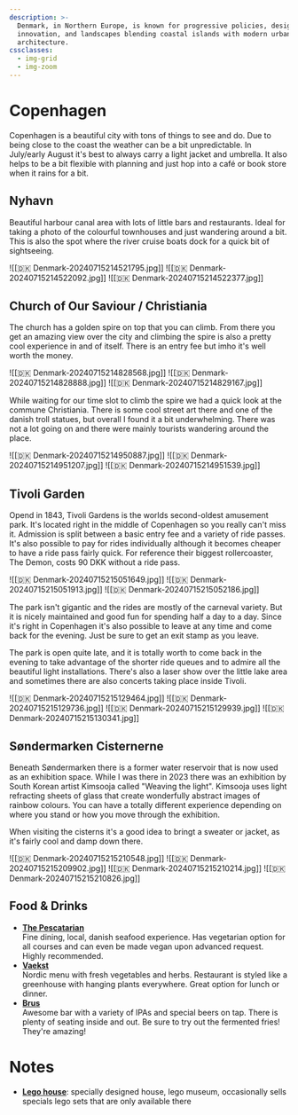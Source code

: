 ```yaml
---
description: >-
  Denmark, in Northern Europe, is known for progressive policies, design
  innovation, and landscapes blending coastal islands with modern urban
  architecture.
cssclasses:
  - img-grid
  - img-zoom
---
```

# Copenhagen

Copenhagen is a beautiful city with tons of things to see and do. Due to being close to the coast the weather can be a bit unpredictable. In July/early August it's best to always carry a light jacket and umbrella. It also helps to be a bit flexible with planning and just hop into a café or book store when it rains for a bit.

## Nyhavn

Beautiful harbour canal area with lots of little bars and restaurants. Ideal for taking a photo of the colourful townhouses and just wandering around a bit. This is also the spot where the river cruise boats dock for a quick bit of sightseeing.

![[🇩🇰 Denmark-20240715214521795.jpg]]
![[🇩🇰 Denmark-20240715214522092.jpg]]
![[🇩🇰 Denmark-20240715214522377.jpg]]

## Church of Our Saviour / Christiania

The church has a golden spire on top that you can climb. From there you get an amazing view over the city and climbing the spire is also a pretty cool experience in and of itself. There is an entry fee but imho it's well worth the money.

![[🇩🇰 Denmark-20240715214828568.jpg]]
![[🇩🇰 Denmark-20240715214828888.jpg]]
![[🇩🇰 Denmark-20240715214829167.jpg]]

While waiting for our time slot to climb the spire we had a quick look at the commune Christiania. There is some cool street art there and one of the danish troll statues, but overall I found it a bit underwhelming. There was not a lot going on and there were mainly tourists wandering around the place.

![[🇩🇰 Denmark-20240715214950887.jpg]]
![[🇩🇰 Denmark-20240715214951207.jpg]]
![[🇩🇰 Denmark-20240715214951539.jpg]]

## Tivoli Garden

Opend in 1843, Tivoli Gardens is the worlds second-oldest amusement park. It's located right in the middle of Copenhagen so you really can't miss it. Admission is split between a basic entry fee and a variety of ride passes. It's also possible to pay for rides individually although it becomes cheaper to have a ride pass fairly quick. For reference their biggest rollercoaster, The Demon, costs 90 DKK without a ride pass.

![[🇩🇰 Denmark-20240715215051649.jpg]]
![[🇩🇰 Denmark-20240715215051913.jpg]]
![[🇩🇰 Denmark-20240715215052186.jpg]]

The park isn't gigantic and the rides are mostly of the carneval variety. But it is nicely maintained and good fun for spending half a day to a day. Since it's right in Copenhagen it's also possible to leave at any time and come back for the evening. Just be sure to get an exit stamp as you leave.

The park is open quite late, and it is totally worth to come back in the evening to take advantage of the shorter ride queues and to admire all the beautiful light installations. There's also a laser show over the little lake area and sometimes there are also concerts taking place inside Tivoli.

![[🇩🇰 Denmark-20240715215129464.jpg]]
![[🇩🇰 Denmark-20240715215129736.jpg]]
![[🇩🇰 Denmark-20240715215129939.jpg]]
![[🇩🇰 Denmark-20240715215130341.jpg]]

## Søndermarken Cisternerne

Beneath Søndermarken there is a former water reservoir that is now used as an exhibition space. While I was there in 2023 there was an exhibition by South Korean artist Kimsooja called "Weaving the light". Kimsooja uses light refracting sheets of glass that create wonderfully abstract images of rainbow colours. You can have a totally different experience depending on where you stand or how you move through the exhibition.

When visiting the cisterns it's a good idea to bringt a sweater or jacket, as it's fairly cool and damp down there.

![[🇩🇰 Denmark-20240715215210548.jpg]]
![[🇩🇰 Denmark-20240715215209902.jpg]]
![[🇩🇰 Denmark-20240715215210214.jpg]]
![[🇩🇰 Denmark-20240715215210826.jpg]]

## Food & Drinks

* [**The Pescatarian**](https://thepescatarian.dk/home)\
  Fine dining, local, danish seafood experience. Has vegetarian option for all courses and can even be made vegan upon advanced request. Highly recommended.
* [**Vaekst**](https://cofoco.dk/en/vaekst)\
  Nordic menu with fresh vegetables and herbs. Restaurant is styled like a greenhouse with hanging plants everywhere. Great option for lunch or dinner.
* [**Brus**](https://tapperietbrus.dk/)\
  Awesome bar with a variety of IPAs and special beers on tap. There is plenty of seating inside and out. Be sure to try out the fermented fries! They're amazing!

# Notes

* [**Lego house**](https://legohouse.com/en-gb/): specially designed house, lego museum, occasionally sells specials lego sets that are only available there
